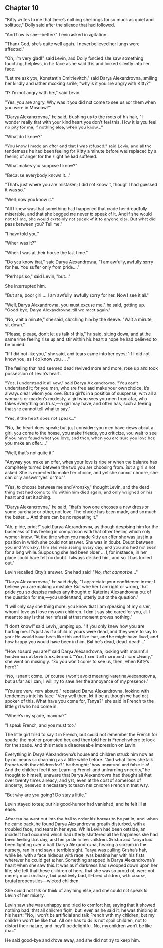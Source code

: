 ## Chapter 10


"Kitty writes to me that there’s nothing she longs for so much as quiet
and solitude," Dolly said after the silence that had followed.

"And how is she—better?" Levin asked in agitation.

"Thank God, she’s quite well again. I never believed her lungs were
affected."

"Oh, I’m very glad!" said Levin, and Dolly fancied she saw something
touching, helpless, in his face as he said this and looked silently into
her face.

"Let me ask you, Konstantin Dmitrievitch," said Darya Alexandrovna,
smiling her kindly and rather mocking smile, "why is it you are angry
with Kitty?"

"I? I’m not angry with her," said Levin.

"Yes, you are angry. Why was it you did not come to see us nor them when
you were in Moscow?"

"Darya Alexandrovna," he said, blushing up to the roots of his hair, "I
wonder really that with your kind heart you don’t feel this. How it is
you feel no pity for me, if nothing else, when you know..."

"What do I know?"

"You know I made an offer and that I was refused," said Levin, and all
the tenderness he had been feeling for Kitty a minute before was
replaced by a feeling of anger for the slight he had suffered.

"What makes you suppose I know?"

"Because everybody knows it..."

"That’s just where you are mistaken; I did not know it, though I had
guessed it was so."

"Well, now you know it."

"All I knew was that something had happened that made her dreadfully
miserable, and that she begged me never to speak of it. And if she would
not tell me, she would certainly not speak of it to anyone else. But
what did pass between you? Tell me."

"I have told you."

"When was it?"

"When I was at their house the last time."

"Do you know that," said Darya Alexandrovna, "I am awfully, awfully
sorry for her. You suffer only from pride...."

"Perhaps so," said Levin, "but..."

She interrupted him.

"But she, poor girl ... I am awfully, awfully sorry for her. Now I see
it all."

"Well, Darya Alexandrovna, you must excuse me," he said, getting up.
"Good-bye, Darya Alexandrovna, till we meet again."

"No, wait a minute," she said, clutching him by the sleeve. "Wait a
minute, sit down."

"Please, please, don’t let us talk of this," he said, sitting down, and
at the same time feeling rise up and stir within his heart a hope he had
believed to be buried.

"If I did not like you," she said, and tears came into her eyes; "if I
did not know you, as I do know you . . ."

The feeling that had seemed dead revived more and more, rose up and took
possession of Levin’s heart.

"Yes, I understand it all now," said Darya Alexandrovna. "You can’t
understand it; for you men, who are free and make your own choice, it’s
always clear whom you love. But a girl’s in a position of suspense, with
all a woman’s or maiden’s modesty, a girl who sees you men from afar,
who takes everything on trust,—a girl may have, and often has, such a
feeling that she cannot tell what to say."

"Yes, if the heart does not speak..."

"No, the heart does speak; but just consider: you men have views about a
girl, you come to the house, you make friends, you criticize, you wait
to see if you have found what you love, and then, when you are sure you
love her, you make an offer...."

"Well, that’s not quite it."

"Anyway you make an offer, when your love is ripe or when the balance
has completely turned between the two you are choosing from. But a girl
is not asked. She is expected to make her choice, and yet she cannot
choose, she can only answer ‘yes’ or ‘no.’"

"Yes, to choose between me and Vronsky," thought Levin, and the dead
thing that had come to life within him died again, and only weighed on
his heart and set it aching.

"Darya Alexandrovna," he said, "that’s how one chooses a new dress or
some purchase or other, not love. The choice has been made, and so much
the better.... And there can be no repeating it."

"Ah, pride, pride!" said Darya Alexandrovna, as though despising him for
the baseness of this feeling in comparison with that other feeling which
only women know. "At the time when you made Kitty an offer she was just
in a position in which she could not answer. She was in doubt. Doubt
between you and Vronsky. Him she was seeing every day, and you she had
not seen for a long while. Supposing she had been older ... I, for
instance, in her place could have felt no doubt. I always disliked him,
and so it has turned out."

Levin recalled Kitty’s answer. She had said: "_No, that cannot be_..."

"Darya Alexandrovna," he said dryly, "I appreciate your confidence in
me; I believe you are making a mistake. But whether I am right or wrong,
that pride you so despise makes any thought of Katerina Alexandrovna out
of the question for me,—you understand, utterly out of the question."

"I will only say one thing more: you know that I am speaking of my
sister, whom I love as I love my own children. I don’t say she cared for
you, all I meant to say is that her refusal at that moment proves
nothing."

"I don’t know!" said Levin, jumping up. "If you only knew how you are
hurting me. It’s just as if a child of yours were dead, and they were to
say to you: He would have been like this and like that, and he might
have lived, and how happy you would have been in him. But he’s dead,
dead, dead!..."

"How absurd you are!" said Darya Alexandrovna, looking with mournful
tenderness at Levin’s excitement. "Yes, I see it all more and more
clearly," she went on musingly. "So you won’t come to see us, then, when
Kitty’s here?"

"No, I shan’t come. Of course I won’t avoid meeting Katerina
Alexandrovna, but as far as I can, I will try to save her the annoyance
of my presence."

"You are very, very absurd," repeated Darya Alexandrovna, looking with
tenderness into his face. "Very well then, let it be as though we had
not spoken of this. What have you come for, Tanya?" she said in French
to the little girl who had come in.

"Where’s my spade, mamma?"

"I speak French, and you must too."

The little girl tried to say it in French, but could not remember the
French for spade; the mother prompted her, and then told her in French
where to look for the spade. And this made a disagreeable impression on
Levin.

Everything in Darya Alexandrovna’s house and children struck him now as
by no means so charming as a little while before. "And what does she
talk French with the children for?" he thought; "how unnatural and false
it is! And the children feel it so: Learning French and unlearning
sincerity," he thought to himself, unaware that Darya Alexandrovna had
thought all that over twenty times already, and yet, even at the cost of
some loss of sincerity, believed it necessary to teach her children
French in that way.

"But why are you going? Do stay a little."

Levin stayed to tea; but his good-humor had vanished, and he felt ill at
ease.

After tea he went out into the hall to order his horses to be put in,
and, when he came back, he found Darya Alexandrovna greatly disturbed,
with a troubled face, and tears in her eyes. While Levin had been
outside, an incident had occurred which had utterly shattered all the
happiness she had been feeling that day, and her pride in her children.
Grisha and Tanya had been fighting over a ball. Darya Alexandrovna,
hearing a scream in the nursery, ran in and saw a terrible sight. Tanya
was pulling Grisha’s hair, while he, with a face hideous with rage, was
beating her with his fists wherever he could get at her. Something
snapped in Darya Alexandrovna’s heart when she saw this. It was as if
darkness had swooped down upon her life; she felt that these children of
hers, that she was so proud of, were not merely most ordinary, but
positively bad, ill-bred children, with coarse, brutal
propensities—wicked children.

She could not talk or think of anything else, and she could not speak to
Levin of her misery.

Levin saw she was unhappy and tried to comfort her, saying that it
showed nothing bad, that all children fight; but, even as he said it, he
was thinking in his heart: "No, I won’t be artificial and talk French
with my children; but my children won’t be like that. All one has to do
is not spoil children, not to distort their nature, and they’ll be
delightful. No, my children won’t be like that."

He said good-bye and drove away, and she did not try to keep him.



